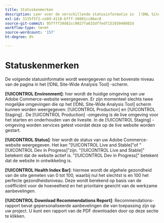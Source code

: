 ```yaml
---
title: Statuskenmerken
description: Leer over de verschillende statusinformatie in  [!DNL Site-Wide Analysis Tool].
exl-id: 3135f5f2-ce09-4118-bfff-30801cc86ec8
source-git-commit: 95ffff39d82cc9027fa633dffedf15193040802d
workflow-type: tm+mt
source-wordcount: '157'
ht-degree: 0%

---
```


# Statuskenmerken

De volgende statusinformatie wordt weergegeven op het bovenste niveau van de pagina in het [!DNL Site-Wide Analysis Tool] -scherm.

**[!UICONTROL Environment]**: hier wordt de huidige omgeving van uw Adobe Commerce-website weergegeven. Er zijn momenteel slechts twee mogelijke omgevingen die op het [!DNL Site-Wide Analysis Tool] scherm kunnen worden weergegeven: [!UICONTROL Production] en [!UICONTROL Staging] . De [!UICONTROL Production] -omgeving is de live omgeving voor het starten en onderhouden van de livesite. In de [!UICONTROL Staging] -omgeving worden services getest voordat deze op de live website worden gestart.

**[!UICONTROL Status]**: hier wordt de status van uw Adobe Commerce-website weergegeven. Het kan &quot;[!UICONTROL Live and Stable]&quot;of &quot;[!UICONTROL Dev in Progress]&quot;zijn. &quot;[!UICONTROL Live and Stable]&quot; betekent dat de website actief is. &quot;[!UICONTROL Dev in Progress]&quot; betekent dat de website in ontwikkeling is.

**[!UICONTROL Health Index Bar]**: hiermee wordt de algehele gezondheid van de site gemeten van 0 tot 100, waarbij nul het slechtst is en 100 het perfecte gezondheidsniveau. Deze wordt berekend op basis van de coëfficiënt voor de hoeveelheid en het prioritaire gewicht van de werkzame aanbevelingen.

**[!UICONTROL Download Recommendations Report]**: Recommendations-rapport bevat gepersonaliseerde aanbevelingen die van toepassing zijn op uw project. U kunt een rapport van de PDF downloaden door op deze sectie te klikken.
